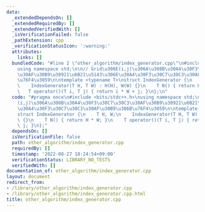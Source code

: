 ```yaml
---
data:
  _extendedDependsOn: []
  _extendedRequiredBy: []
  _extendedVerifiedWith: []
  _isVerificationFailed: false
  _pathExtension: cpp
  _verificationStatusIcon: ':warning:'
  attributes:
    links: []
  bundledCode: "#line 2 \"other_algorithm/index_generator.cpp\"\n#include <bits/stdc++.h>\n\
    using namespace std;\n\n// Grid\u306E(i,j)\u306A\u308B\u30A4\u30F3\u30C7\u30C3\
    \u30AF\u30B9\u30921\u6B21\u5143\u306E\u30A4\u30F3\u30C7\u30C3\u30AF\u30B9\u306B\
    \u76F4\u3059\n\ntemplate <typename T>\nstruct IndexGenerator {\n    T H, W;\n\
    \    IndexGenerator(T H, T W) : H(H), W(W) {}\n    T N() { return H * W; }\n \
    \   T operator()(T i, T j) { return i * W + j; }\n};\n"
  code: "#pragma once\n#include <bits/stdc++.h>\nusing namespace std;\n\n// Grid\u306E\
    (i,j)\u306A\u308B\u30A4\u30F3\u30C7\u30C3\u30AF\u30B9\u30921\u6B21\u5143\u306E\
    \u30A4\u30F3\u30C7\u30C3\u30AF\u30B9\u306B\u76F4\u3059\n\ntemplate <typename T>\n\
    struct IndexGenerator {\n    T H, W;\n    IndexGenerator(T H, T W) : H(H), W(W)\
    \ {}\n    T N() { return H * W; }\n    T operator()(T i, T j) { return i * W +\
    \ j; }\n};"
  dependsOn: []
  isVerificationFile: false
  path: other_algorithm/index_generator.cpp
  requiredBy: []
  timestamp: '2022-08-27 18:24:54+09:00'
  verificationStatus: LIBRARY_NO_TESTS
  verifiedWith: []
documentation_of: other_algorithm/index_generator.cpp
layout: document
redirect_from:
- /library/other_algorithm/index_generator.cpp
- /library/other_algorithm/index_generator.cpp.html
title: other_algorithm/index_generator.cpp
---
```

